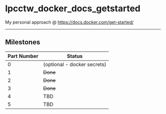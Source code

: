 # lpcctw_docker_docs_getstarted

My personal approach @ <https://docs.docker.com/get-started/>

---

## Milestones

| Part Number | Status |
| - | - |
| 0 | (optional - docker secrets) |
| 1 | ~~Done~~ |
| 2 | ~~Done~~ |
| 3 | ~~Done~~ |
| 4 | TBD |
| 5 | TBD |